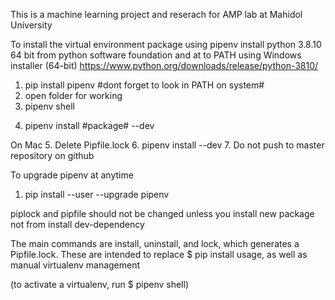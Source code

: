 This is a machine learning project and reserach for AMP lab at Mahidol University

To install the virtual environment package using pipenv
install python 3.8.10 64 bit from python software foundation and at to PATH using Windows installer (64-bit)
https://www.python.org/downloads/release/python-3810/

1. pip install pipenv #dont forget to look in PATH on system#
2. open folder for working
3. pipenv shell
<!-- pipenv lock # if do not see Pipfile.lock # -->
4. pipenv install #package# --dev

On Mac
5. Delete Pipfile.lock
6. pipenv install --dev
7. Do not push to master repository on github

To upgrade pipenv at anytime
1. pip install --user --upgrade pipenv

piplock and pipfile should not be changed unless you install new package not from install dev-dependency

The main commands are install, uninstall, and lock, which generates a Pipfile.lock. These are intended to replace $ pip install usage, as well as manual virtualenv management 

(to activate a virtualenv, run $ pipenv shell)